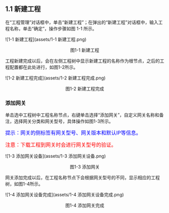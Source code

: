 ## 1.1 新建工程

在“工程管理”对话框中，单击“新建工程”；在弹出的“新建工程”对话框中，输入工程名称，单击“确定”，操作步骤如图 1-1 所示。 

![1-1 新建工程](assets/1-1 新建工程.png)

<center>图1-1 新建工程</center>

工程新建完成以后，会在左侧工程树中显示新建工程的名称作为根节点，之后的工程配置都在此处进行，如图1-2所示。

![1-2 新建工程完成](assets/1-2 新建工程完成.png)

<center>图1-2 新建工程完成</center>



### 添加网关

单击选中工程树中工程名称节点，右键单击选择“添加网关”，自定义网关名称和备注，选择网关分类和网关型号，具体操作如图1-3所示。 

<font color=blue size=3>提示：网关的侧标签有网关型号、网关版本和默认IP等信息。</font>

<font color=red size=3>注意：下载工程到网关时会进行网关型号的验证。</font>

![1-3 添加网关设备](assets/1-3 添加网关设备.png)

<center>图1-3 添加网关</center>



网关添加完成以后，在工程名称节点下会根据网关型号的不同，显示相应的工程树，如图1-4所示。

![1-4 添加网关设备完成](assets/1-4 添加网关设备完成.png)

<center>图1-4 添加网关完成</center>

